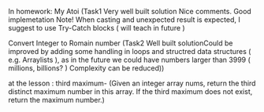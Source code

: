In homework:
My Atoi
(Task1 Very well built solution
Nice comments. Good implemetation
Note! When casting and unexpected result is expected, I suggest to use Try-Catch blocks ( will teach in future )


Convert Integer to Romain number
(Task2 Well built solutionCould be improved by adding some handling in loops and structred data structures ( e.g. Arraylists ), as in the future we could have numbers larger than 3999 ( millions, billions? )
Complexity can be reduced))

at the lesson :
third maximum- (Given an integer array nums, return the third distinct maximum number in this array. If the third maximum does not exist, return the maximum number.)
